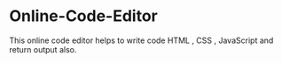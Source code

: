 # Online-Code-Editor
This online code editor helps to write code HTML , CSS ,  JavaScript and return output also.
